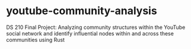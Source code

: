 # youtube-community-analysis
DS 210 Final Project: Analyzing community structures within the YouTube social network and identify influential nodes within and across these communities using Rust
